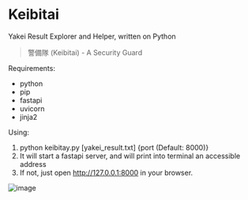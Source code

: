 # Keibitai
Yakei Result Explorer and Helper, written on Python

>警備隊 (Keibitai) - A Security Guard

Requirements:
- python
- pip
- fastapi
- uvicorn
- jinja2

Using:
1. python keibitay.py \[yakei_result.txt\] {port (Default: 8000)}
2. It will start a fastapi server, and will print into terminal an accessible address
3. If not, just open http://127.0.0.1:8000 in your browser.

![image](https://github.com/user-attachments/assets/540a551c-6cc6-4094-9c01-56a69d0ed030)
